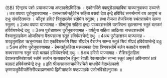 

  
(SB) 1ऐन्द्रस्य पशोः प्रयाजयाज्या अष्टादशेऽभिहिताः । एकोनविंशे वपापुरोडाषहविषां याज्यानुवाक्या उच्यन्ते । तत्र वपायाः पूरोनुवाक्यामाह - वसन्ताख्येनर्तुदेवेन सहिता वसवो देवा इन्द्रे हविरिदं समर्प्यमाणं वय आयुष्यं च दधुः संपादितवन्तः । कीदृशं हविः? त्रिवृदाख्येन स्तोमेन स्तुतम् । तथा तेजसा तेजस्विना रथंतराख्येन साम्ना स्तुतम् ॥
2अथ वपाया याज्यामाह - ग्रीष्मर्तुमा सहिता इन्द्राः पञ्चदशस्तोमे यशस्विना बृहत्साम्ना स्तुतं बलकरं हविर्वयश्चेन्द्रे दधुः ॥
3अथ पुरोडाशस्य पुरोनुवाक्यामाह - वर्षर्तुना सहिता आदित्याः सप्तदशस्तोमे वैश्यानुग्राहकेण ओजस्विना वैरूपसाम्ना स्तुतं हविर्वयश्चेन्द्रे दधुः ॥
4अथ पुरोडाशस्य याज्पामाह - शरदृतुसहिता ऋभुनामका देवा एकविंशस्तोमे श्रिया श्रीप्रदेन वैराजेन साम्ना स्तुतं श्रियं श्रीप्रदं हविर्वयश्चेन्द्रे दधुः ॥
5अथ हविषः पुरोनुवाक्यामाह - हेमन्तर्तुसहिता मरुन्नामका देवाः त्रिणवस्तोमे बलेन बलप्रदेन शक्वरीः शक्वरसाम्ना स्तुतं सहो बलप्रदं हविर्वयश्चेन्द्रे दधुः ॥
6अथ हविषो याज्यामाह - शैशिरर्तुसहिता देवास्त्रयस्त्रिंशाख्ये स्तोमे सत्येन सत्यवाक्येन हेतुना रेवतीः रेवत्याख्येन साम्ना स्तुतं अमृतं अविनश्वरं क्षत्रं बलप्रदं हविर्वयश्चेन्द्रे दधुः ॥
इति श्रीमत्सायणाचार्यविरचिते माधवीये वेदार्थप्रकाशे कृष्णयजुर्वेदीयतैत्तिरीयब्राह्मणभाष्ये द्वितीयाष्टके षष्ठप्रपाठके एकोनविंशोऽनुवाकः ॥  
